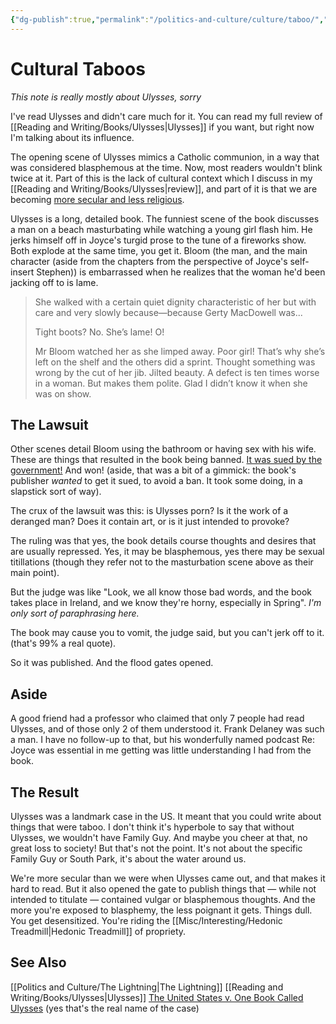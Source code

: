 ```yaml
---
{"dg-publish":true,"permalink":"/politics-and-culture/culture/taboo/","tags":["politics","reading"],"noteIcon":1}
---
```


# Cultural Taboos

*This note is really mostly about Ulysses, sorry*

I've read Ulysses and didn't care much for it. You can read my full review of [[Reading and Writing/Books/Ulysses\|Ulysses]] if you want, but right now I'm talking about its influence.

The opening scene of Ulysses mimics a Catholic communion, in a way that was considered blasphemous at the time. Now, most readers wouldn't blink twice at it. Part of this is the lack of cultural context which I discuss in my [[Reading and Writing/Books/Ulysses\|review]], and part of it is that we are becoming [more secular and less religious](https://www.pewresearch.org/religion/2022/09/13/modeling-the-future-of-religion-in-america/#:~:text=Along%20with%20the%20decline%20in,very%20important%20in%20their%20lives.).

Ulysses is a long, detailed book. The funniest scene of the book discusses a man on a beach masturbating while watching a young girl flash him. He jerks himself off in Joyce's turgid prose to the tune of a fireworks show. Both explode at the same time, you get it. Bloom (the man, and the main character (aside from the chapters from the perspective of Joyce's self-insert Stephen)) is embarrassed when he realizes that the woman he'd been jacking off to is lame.

> She walked with a certain quiet dignity characteristic of her but with care and very slowly because—because Gerty MacDowell was...
> 
> Tight boots? No. She’s lame! O!
> 
> Mr Bloom watched her as she limped away. Poor girl! That’s why she’s left on the shelf and the others did a sprint. Thought something was wrong by the cut of her jib. Jilted beauty. A defect is ten times worse in a woman. But makes them polite. Glad I didn’t know it when she was on show.

## The Lawsuit

Other scenes detail Bloom using the bathroom or having sex with his wife. These are things that resulted in the book being banned. [It was sued by the government!](https://en.wikipedia.org/wiki/United_States_v._One_Book_Called_Ulysses) And won! (aside, that was a bit of a gimmick: the book's publisher *wanted* to get it sued, to avoid a ban. It took some doing, in a slapstick sort of way).

The crux of the lawsuit was this: is Ulysses porn? Is it the work of a deranged man? Does it contain art, or is it just intended to provoke?

The ruling was that yes, the book details course thoughts and desires that are usually repressed. Yes, it may be blasphemous, yes there may be sexual titillations (though they refer not to the masturbation scene above as their main point).

But the judge was like "Look, we all know those bad words, and the book takes place in Ireland, and we know they're horny, especially in Spring". *I'm only sort of paraphrasing here.*

The book may cause you to vomit, the judge said, but you can't jerk off to it. (that's 99% a real quote).

So it was published. And the flood gates opened.

## Aside

A good friend had a professor who claimed that only 7 people had read Ulysses, and of those only 2 of them understood it. Frank Delaney was such a man. I have no follow-up to that, but his wonderfully named podcast Re: Joyce was essential in me getting was little understanding I had from the book. 

## The Result

Ulysses was a landmark case in the US. It meant that you could write about things that were taboo. I don't think it's hyperbole to say that without Ulysses, we wouldn't have Family Guy. And maybe you cheer at that, no great loss to society! But that's not the point. It's not about the specific Family Guy or South Park, it's about the water around us. 

We're more secular than we were when Ulysses came out, and that makes it hard to read. But it also opened the gate to publish things that — while not intended to titulate — contained vulgar or blasphemous thoughts. And the more you're exposed to blasphemy, the less poignant it gets. Things dull. You get desensitized. You're riding the [[Misc/Interesting/Hedonic Treadmill\|Hedonic Treadmill]] of propriety.


## See Also
[[Politics and Culture/The Lightning\|The Lightning]]
[[Reading and Writing/Books/Ulysses\|Ulysses]]
[The United States v. One Book Called Ulysses](https://en.wikipedia.org/wiki/United_States_v._One_Book_Called_Ulysses) (yes that's the real name of the case)